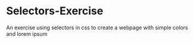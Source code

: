 # Selectors-Exercise
An exercise using selectors in css to create a webpage with simple colors and lorem ipsum
